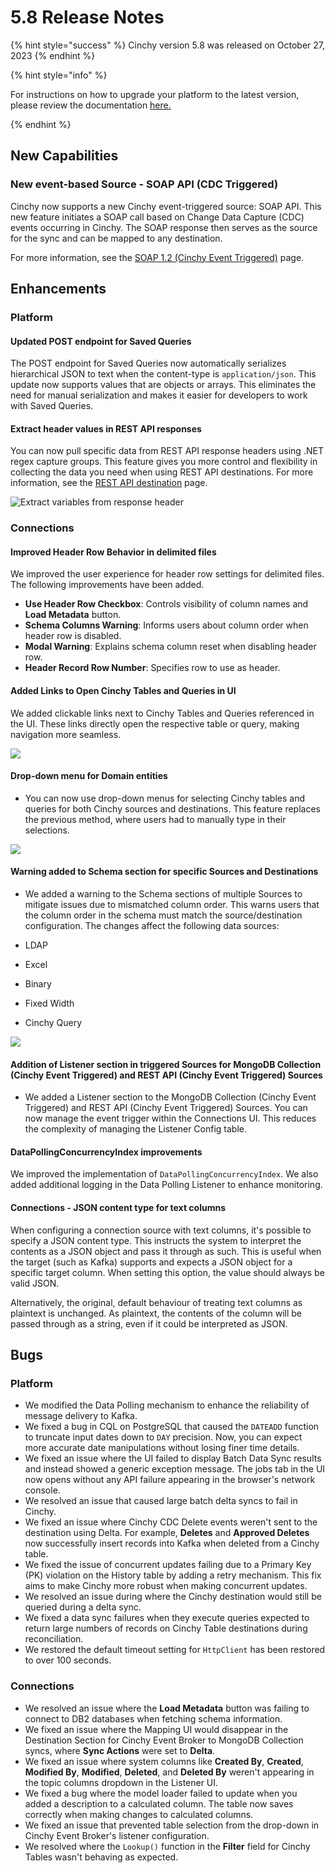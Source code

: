 # 5.8 Release Notes

{% hint style="success" %} Cinchy version 5.8 was released on October 27, 2023 {% endhint %}

{% hint style="info" %}

For instructions on how to upgrade your platform to the latest version, please
review the documentation [here.](../../upgrade-guide/upgrade-guides/)

{% endhint %}

## New Capabilities

### New event-based Source - SOAP API (CDC Triggered)

Cinchy now supports a new Cinchy event-triggered source: SOAP API. This new
feature initiates a SOAP call based on Change Data Capture (CDC) events
occurring in Cinchy. The SOAP response then serves as the source for the sync
and can be mapped to any destination. 

For more information, see the [SOAP 1.2 (Cinchy Event Triggered)](../../data-syncs/supported-data-sync-sources/soap-1.2-web-CDC.md) page.

## Enhancements

### Platform

#### Updated POST endpoint for Saved Queries

The POST endpoint for Saved Queries now automatically serializes hierarchical
JSON to text when the content-type is `application/json`. This update now
supports values that are objects or arrays. This eliminates the need for manual
serialization and makes it easier for developers to work with Saved Queries.

#### Extract header values in REST API responses

You can now pull specific data from REST API response headers using .NET regex
capture groups. This feature gives you more control and flexibility in
collecting the data you need when using REST API destinations. For more
information, see the
[REST API destination](../../data-syncs/supported-data-sync-destinations/rest-api.md)
page.

![Extract variables from response header](../../.gitbook/assets/DataSyncs/variable-response-header.png)

### Connections

#### Improved Header Row Behavior in delimited files

We improved the user experience for header row settings for delimited files. The following improvements have been added.

- **Use Header Row Checkbox**: Controls visibility of column names and **Load Metadata** button.
- **Schema Columns Warning**: Informs users about column order when header row is disabled.
- **Modal Warning**: Explains schema column reset when disabling header row.
- **Header Record Row Number**: Specifies row to use as header.

#### Added Links to Open Cinchy Tables and Queries in UI

We added clickable links next to Cinchy Tables and Queries referenced in the UI. These links directly open the respective table or query, making navigation more seamless.

![](../../.gitbook/assets/connections-functions/Table-link-icon.png)

#### Drop-down menu for Domain entities

- You can now use drop-down menus for selecting Cinchy tables and queries for
  both Cinchy sources and destinations. This feature replaces the previous
  method, where users had to manually type in their selections.

![](../../.gitbook/assets/connections-functions/Connections-DomainTableDropdown.png)

#### Warning added to Schema section for specific Sources and Destinations

- We added a warning to the Schema sections of multiple Sources to mitigate
  issues due to mismatched column order. This warns users that the column order
  in the schema must match the source/destination configuration. The changes
  affect the following data sources:

- LDAP
- Excel
- Binary
- Fixed Width
- Cinchy Query

![](../../.gitbook/assets/connections-functions/ConnectionsSchemaWarning.png)

#### Addition of Listener section in triggered Sources for MongoDB Collection (Cinchy Event Triggered) and REST API (Cinchy Event Triggered) Sources

- We added a Listener section to the MongoDB Collection (Cinchy Event Triggered)
  and REST API (Cinchy Event Triggered) Sources. You can now manage the event
  trigger within the Connections UI. This reduces the complexity of managing the
  Listener Config table.

#### DataPollingConcurrencyIndex improvements

We improved the implementation of `DataPollingConcurrencyIndex`. We also
added additional logging in the Data Polling Listener to enhance monitoring.

#### Connections - JSON content type for text columns

When configuring a connection source with text columns, it's possible to specify a JSON content type. This instructs the system to interpret the contents as a JSON object and pass it through as such. This is useful when the target (such as Kafka) supports and expects a JSON object for a specific target column. When setting this option, the value should always be valid JSON.

Alternatively, the original, default behaviour of treating text columns as plaintext is unchanged. As plaintext, the contents of the column will be passed through as a string, even if it could be interpreted as JSON.

## Bugs

### Platform

- We modified the Data Polling mechanism to enhance the reliability of message
  delivery to Kafka.
- We fixed a bug in CQL on PostgreSQL that caused the `DATEADD` function to
  truncate input dates down to `DAY` precision. Now, you can expect more
  accurate date manipulations without losing finer time details.
- We fixed an issue where the UI failed to display Batch Data Sync results and
  instead showed a generic exception message. The jobs tab in the UI now opens
  without any API failure appearing in the browser's network console.
- We resolved an issue that caused large batch delta syncs to fail in Cinchy.
- We fixed an issue where Cinchy CDC Delete events weren't sent to the
  destination using Delta. For example, **Deletes** and **Approved Deletes** now successfully
  insert records into Kafka when deleted from a Cinchy table.
- We fixed the issue of concurrent updates failing due to a Primary Key (PK)
  violation on the History table by adding a retry mechanism. This fix aims to
  make Cinchy more robust when making concurrent updates.
- We resolved an issue during where the Cinchy destination would still be queried
  during a delta sync.
- We fixed a data sync failures when they execute queries expected to return large numbers of records on Cinchy Table destinations during reconciliation.
- We restored the default timeout setting for `HttpClient` has been restored to over 100 seconds.

### Connections

- We resolved an issue where the **Load Metadata** button was failing to connect
  to DB2 databases when fetching schema information.
- We fixed an issue where the Mapping UI would disappear in the Destination Section for Cinchy Event Broker to MongoDB Collection syncs, where **Sync Actions** were set to **Delta**.
- We fixed an issue where system columns like **Created By**, **Created**, **Modified By**, **Modified**, **Deleted**, and **Deleted By** weren't appearing in the topic columns dropdown in the Listener UI.
- We fixed a bug where the model loader failed to update when you added a
  description to a calculated column. The table now saves correctly when making
  changes to calculated columns.
- We fixed an issue that prevented table selection from the drop-down in Cinchy
  Event Broker's listener configuration.
- We resolved where the `Lookup()` function in the **Filter** field for Cinchy Tables wasn't behaving as expected. 

